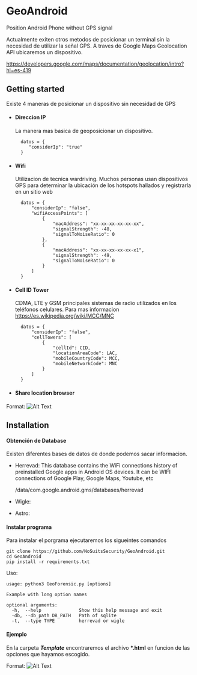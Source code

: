 # GeoAndroid
Position Android Phone without GPS signal


Actualmente exiten otros metodos de posicionar un terminal sin la necesidad de utilizar la señal GPS. A traves de Google Maps Geolocation API ubicaremos un dispositivo.

https://developers.google.com/maps/documentation/geolocation/intro?hl=es-419

## Getting started
Existe 4 maneras de posicionar un dispositivo sin necesidad de GPS
* #### Direccion IP 
  La manera mas basica de geoposicionar un dispositivo. 

        datos = {
           "considerIp": "true"
        }


* #### Wifi 
    Utilizacion de tecnica wardriving. Muchos personas usan dispositivos GPS para determinar la ubicación de los hotspots hallados y registrarla en un sitio web

        datos = {
            "considerIp": "false",
            "wifiAccessPoints": [
                {
                    "macAddress": "xx-xx-xx-xx-xx-xx",
                    "signalStrength": -48,
                    "signalToNoiseRatio": 0
                },
                {
                    "macAddress": "xx-xx-xx-xx-xx-x1",
                    "signalStrength": -49,
                    "signalToNoiseRatio": 0
                }
            ]
        }
        
* #### Cell ID Tower
    CDMA, LTE y GSM principales sistemas de radio utilizados en los teléfonos celulares. Para mas informacion     https://es.wikipedia.org/wiki/MCC/MNC

          
          
            
        datos = {
            "considerIp": "false",
            "cellTowers": [
                {
                    "cellId": CID,
                    "locationAreaCode": LAC,
                    "mobileCountryCode": MCC,
                    "mobileNetworkCode": MNC
                }
            ]
        }

* #### Share location browser

Format: ![Alt Text](https://github.com/NoSuitsSecurity/GeoAndroid/images/location.png)


## Installation

#### Obtención de Database
Existen diferentes bases de datos de donde podemos sacar informacion.
* Herrevad: This database contains the WiFi connections history of preinstalled Google apps in Android OS devices. It can be WIFI connections of Google Play, Google Maps, Youtube, etc    
    
    
    /data/com.google.android.gms/databases/herrevad  
    
* Wigle:

* Astro:  


#### Instalar programa
Para instalar el porgrama ejecutaremos los sigueintes comandos

    git clone https://github.com/NoSuitsSecurity/GeoAndroid.git    
    cd GeoAndroid
    pip install -r requirements.txt  
    
Uso:
    
    usage: python3 GeoForensic.py [options]

    Example with long option names
    
    optional arguments:
      -h,  --help              Show this help message and exit
      -db, --db_path DB_PATH   Path of sqlite
      -t,  --type TYPE         herrevad or wigle
 
    

#### Ejemplo
En la carpeta _**Template**_ encontraremos el archivo __*.html__ en funcion de las opciones que hayamos escogido. 

Format: ![Alt Text](https://github.com/NoSuitsSecurity/GeoAndroid/images/output.png)

